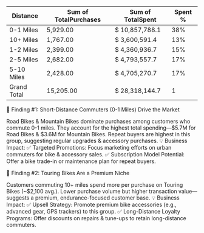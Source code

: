 
| Distance    | Sum of TotalPurchases | Sum of TotalSpent     | Spent  %   |
|-------------|-----------------------|-----------------------|-----|
| 0-1 Miles   |          5,929.00     |  $     10,857,788.1   | 38% |
| 10+ Miles   |          1,767.00     |  $       3,600,591.4  | 13% |
| 1-2 Miles   |          2,399.00     |  $       4,360,936.7  | 15% |
| 2-5 Miles   |          2,682.00     |  $       4,793,557.7  | 17% |
| 5-10 Miles  |          2,428.00     |  $       4,705,270.7  | 17% |
| Grand Total |        15,205.00      |  $     28,318,144.7   | 1   |

📌 Finding #1: Short-Distance Commuters (0-1 Miles) Drive the Market

Road Bikes & Mountain Bikes dominate purchases among customers who commute 0-1 miles.
They account for the highest total spending—$5.7M for Road Bikes & $3.6M for Mountain Bikes.
Repeat buyers are highest in this group, suggesting regular upgrades & accessory purchases.
💡 Business Impact:
✅ Targeted Promotions: Focus marketing efforts on urban commuters for bike & accessory sales.
✅ Subscription Model Potential: Offer a bike trade-in or maintenance plan for repeat buyers.

📌 Finding #2: Touring Bikes Are a Premium Niche

Customers commuting 10+ miles spend more per purchase on Touring Bikes (~$2,100 avg.).
Lower purchase volume but higher transaction value—suggests a premium, endurance-focused customer base.
💡 Business Impact:
✅ Upsell Strategy: Promote premium bike accessories (e.g., advanced gear, GPS trackers) to this group.
✅ Long-Distance Loyalty Programs: Offer discounts on repairs & tune-ups to retain long-distance commuters.

